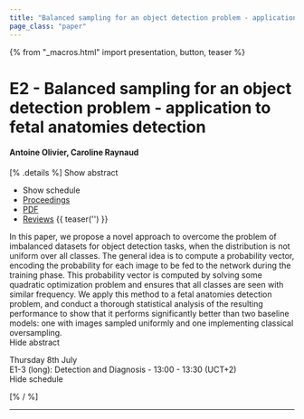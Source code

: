 ```yaml
---
title: "Balanced sampling for an object detection problem - application to fetal anatomies detection"
page_class: "paper"
---
```


{% from "_macros.html" import presentation, button, teaser %}

# E2 - Balanced sampling for an object detection problem - application to fetal anatomies detection

#### Antoine Olivier, Caroline Raynaud

[% .details %]
<a class="toggle_visibility" data-selector=".abstract" data-level="3">Show abstract</a>
- <a class="toggle_visibility" data-selector=".schedule" data-level="3">Show schedule</a>
- <a href="">Proceedings</a>
- <a href="https://openreview.net/pdf?id=ZGvtypAfHiA">PDF</a>
- <a href="https://openreview.net/forum?id=ZGvtypAfHiA">Reviews</a>
{{ teaser('') }}

<p>
    <span class="abstract">
        In this paper, we propose a novel approach to overcome the problem of imbalanced datasets for object detection tasks, when the distribution is not uniform over all classes. The general idea is to compute a probability vector, encoding the probability for each image to be fed to the network during the training phase. This probability vector is computed by solving some quadratic optimization problem and ensures that all classes are seen with similar frequency. We apply this method to a fetal anatomies detection problem, and conduct a thorough statistical analysis of the resulting performance to show that it performs significantly better than two baseline models: one with images sampled uniformly and one implementing classical oversampling.
        <br>
        <span class="actions"><a class="toggle_visibility" data-level="2">Hide abstract</a></span>
    </span>
</p>

<p>
    <span class="schedule">
         Thursday 8th July<br>E1-3 (long): Detection and Diagnosis - 13:00 - 13:30 (UCT+2)
        <br>
        <span class="actions"><a class="toggle_visibility" data-level="2">Hide schedule</a></span>
    </span>
</p>

[% / %]


---

